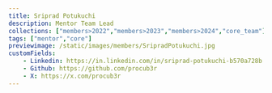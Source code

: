```yaml
---
title: Sriprad Potukuchi
description: Mentor Team Lead
collections: ["members>2022","members>2023","members>2024","core_team"]
tags: ["mentor","core"]
previewimage: /static/images/members/SripradPotukuchi.jpg
customFields:
    - Linkedin: https://in.linkedin.com/in/sriprad-potukuchi-b570a728b
    - Github: https://github.com/procub3r
    - X: https://x.com/procub3r
---
```

